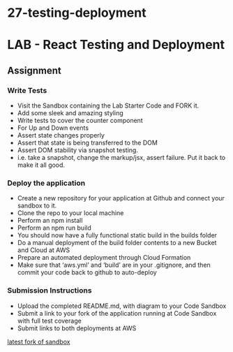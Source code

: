 # 27-testing-deployment

# LAB - React Testing and Deployment
## Assignment
### Write Tests
* Visit the Sandbox containing the Lab Starter Code and FORK it.
* Add some sleek and amazing styling
* Write tests to cover the counter component
* For Up and Down events
* Assert state changes properly
* Assert that state is being transferred to the DOM
* Assert DOM stability via snapshot testing.
* i.e. take a snapshot, change the markup/jsx, assert failure. Put it back to make it all good.
### Deploy the application
* Create a new repository for your application at Github and connect your sandbox to it.
* Clone the repo to your local machine
* Perform an npm install
* Perform an npm run build
* You should now have a fully functional static build in the builds folder
* Do a manual deployment of the build folder contents to a new Bucket and Cloud at AWS
* Prepare an automated deployment through Cloud Formation
* Make sure that ‘aws.yml’ and ‘build’ are in your .gitignore, and then commit your code back to github to auto-deploy
### Submission Instructions
* Upload the completed README.md, with diagram to your Code Sandbox
* Submit a link to your fork of the application running at Code Sandbox with full test coverage
* Submit links to both deployments at AWS

[latest fork of sandbox](https://codesandbox.io/s/pk48549o2x)